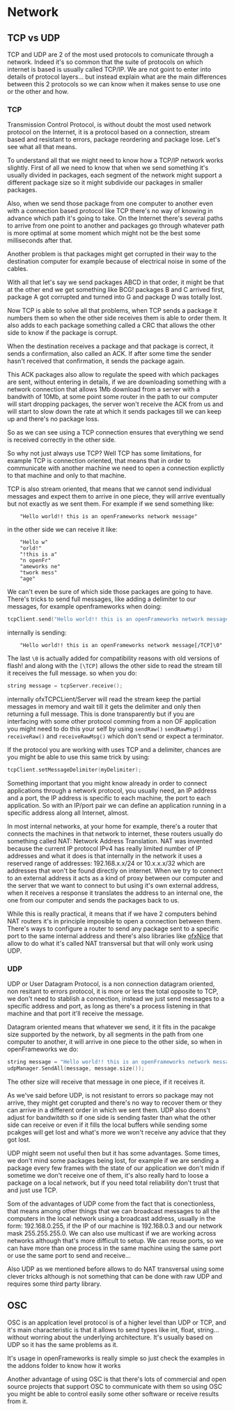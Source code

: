 # Network

## TCP vs UDP

TCP and UDP are 2 of the most used protocols to comunicate through a network. Indeed it's so common that the suite of protocols on which internet is based is usually called TCP/IP. We are not goint to enter into details of protocol layers... but instead explain what are the main differences between this 2 protocols so we can know when it makes sense to use one or the other and how.

### TCP

Transmission Control Protocol, is without doubt the most used network protocol on the Internet, it is a protocol based on a connection, stream based and resistant to errors, package reordering and package lose. Let's see what all that means.

To understand all that we might need to know how a TCP/IP network works slightly. First of all we need to know that when we send something it's usually divided in packages, each segment of the network might support a different package size so it might subdivide our packages in smaller packages.

Also, when we send those package from one computer to another even with a connection based protocol like TCP there's no way of knowing in advance which path it's going to take. On the Internet there's several paths to arrive from one point to another and packages go through whatever path is more optimal at some moment which might not be the best some milliseconds after that.

Another problem is that packages might get corrupted in their way to the destination computer for example because of electrical noise in some of the cables.

With all that let's say we send packages ABCD in that order, it might be that at the other end we get something like BCG! packages B and C arrived first, package A got corrupted and turned into G and package D was totally lost.

Now TCP is able to solve all that problems, when TCP sends a package it numbers them so when the other side receives them is able to order them. It also adds to each package something called a CRC that allows the other side to know if the package is corrupt.

When the destination receives a package and that package is correct, it sends a confirmation, also called an ACK. If after some time the sender hasn't received that confirmation, it sends the package again.

This ACK packages also allow to regulate the speed with which packages are sent, without entering in details, if we are downloading something with a network connection that allows 1Mb download from a server with a bandwith of 10Mb, at some point some router in the path to our computer will start dropping packages, the server won't receive the ACK from us and will start to slow down the rate at which it sends packages till we can keep up and there's no package loss.

So as we can see using a TCP connection ensures that everything we send is received correctly in the other side.

So why not just always use TCP?  Well TCP has some limitations, for example TCP is connection oriented, that means that in order to communicate with another machine we need to open a connection explictly to that machine and only to that machine.

TCP is also stream oriented, that means that we cannot send individual messages and expect them to arrive in one piece, they will arrive eventually but not exactly as we sent them. For example if we send something like:

        "Hello world!! this is an openFrameworks network message"
        
in the other side we can receive it like:

        "Hello w"
        "orld!"
        "!this is a"
        "n openFr"
        "ameworks ne"
        "twork mess"
        "age"
        
We can't even be sure of which side those packages are going to have. There's tricks to send full messages, like adding a delimiter to our messages, for example openframeworks when doing:

```cpp
tcpClient.send("Hello world!! this is an openFrameworks network message");
```

internally is sending:

        "Hello world!! this is an openFrameworks network message[/TCP]\0"
        
The last `\0` is actually added for compatibility reasons with old versions of flash! and along with the `[\TCP]` allows the other side to read the stream till it receives the full message. so when you do:

```cpp
string message = tcpServer.receive();
```

internally ofxTCPCLient/Server will read the stream keep the partial messages in memory and wait till it gets the delimiter and only then returning a full message. This is done transparently but if you are interfacing with some other protocol comming from a non OF application you might need to do this your self by using `sendRaw()` `sendRawMsg()` `receiveRaw()` and `receiveRawMsg()` which don't send or expect a terminator.

If the protocol you are working with uses TCP and a delimiter, chances are you might be able to use this same trick by using:

```cpp
tcpClient.setMessageDelimiter(myDelimiter);
```


Something important that you might know already in order to connect applications through a network protocol, you usually need, an IP address and a port, the IP address is specific to each machine, the port to each application. So with an IP/port pair we can define an application running in a specific address along all Internet, almost.

In most internal networks, at your home for example, there's a router that connects the machines in that network to internet, these routers usually do something called NAT: Network Address Translation. NAT was invented because the current IP protocol IPv4 has really limited number of IP addresses and what it does is that internally in the network it uses a reserved range of addresses: 192.168.x.x/24 or 10.x.x.x/32 which are addresses that won't be found directly on internet. When we try to connect to an external address it acts as a kind of proxy between our computer and the server that we want to connect to but using it's own external address, when it receives a response it translates the address to an internal one, the one from our computer and sends the packages back to us.

While this is really practical, it means that if we have 2 computers behind NAT routers it's in principle imposible to open a connection between them. There's ways to configure a router to send any package sent to a specific port to the same internal address and there's also libraries like [ofxNice](https://github.com/arturoc/ofxNice) that allow to do what it's called NAT transversal but that will only work using UDP.

### UDP

UDP or User Datagram Protocol, is a non connection datagram oriented, non resitant to errors protocol, it is more or less the total opposite to TCP, we don't need to stablish a connection, instead we just send messages to a specific address and port, as long as there's a process listening in that machine and that port it'll receive the message.

Datagram oriented means that whatever we send, it it fits in the pacakge size supported by the network, by all segments in the path from one computer to another, it will arrive in one piece to the other side, so when in openFrameworks we do:

```cpp
string message = "Hello world!! this is an openFrameworks network message";
udpManager.SendAll(message, message.size());
```

The other size will receive that message in one piece, if it receives it.

As we've said before UDP, is not resistant to errors so package may not arrive, they might get corupted and there's no way to recover them or they can arrive in a different order in which we sent them. UDP also doens't adjust for bandwitdth so if one side is sending faster than what the other side can receive or even if it fills the local buffers while sending some pcakges will get lost and what's more we won't receive any advice that they got lost.

UDP might seem not useful then but it has some advantages. Some times, we don't mind some packages being lost, for example if we are sending a package every few frames with the state of our application we don't midn if sometime we don't receive one of them, it's also really hard to loose a package on a local network, but if you need total reliability don't trust that and just use TCP.

Som of the advantages of UDP come from the fact that is conectionless, that means among other things that we can broadcast messages to all the computers in the local network using a broadcast address, usually in the form: 192.168.0.255, if the IP of our machine is 192.168.0.3 and our network mask 255.255.255.0. We can also use multicast if we are working across networks although that's more difficult to setup. We can reuse ports, so we can have more than one process in the same machine using the same port or use the same port to send and receive...

Also UDP as we mentioned before allows to do NAT transversal using some clever tricks although is not something that can be done with raw UDP and requires some third party library.


## OSC

OSC is an applcation level protocol is of a higher level than UDP or TCP, and it's main characteristic is that it allows to send types like int, float, string... without worring about the underlying architecture. It's usually based on UDP so it has the same problems as it.

It's usage in openFrameworks is really simple so just check the examples in the addons folder to know how it works

Another advantage of using OSC is that there's lots of commercial and open source projects that support OSC to communicate with them so using OSC you might be able to control easily some other software or receive results from it.
